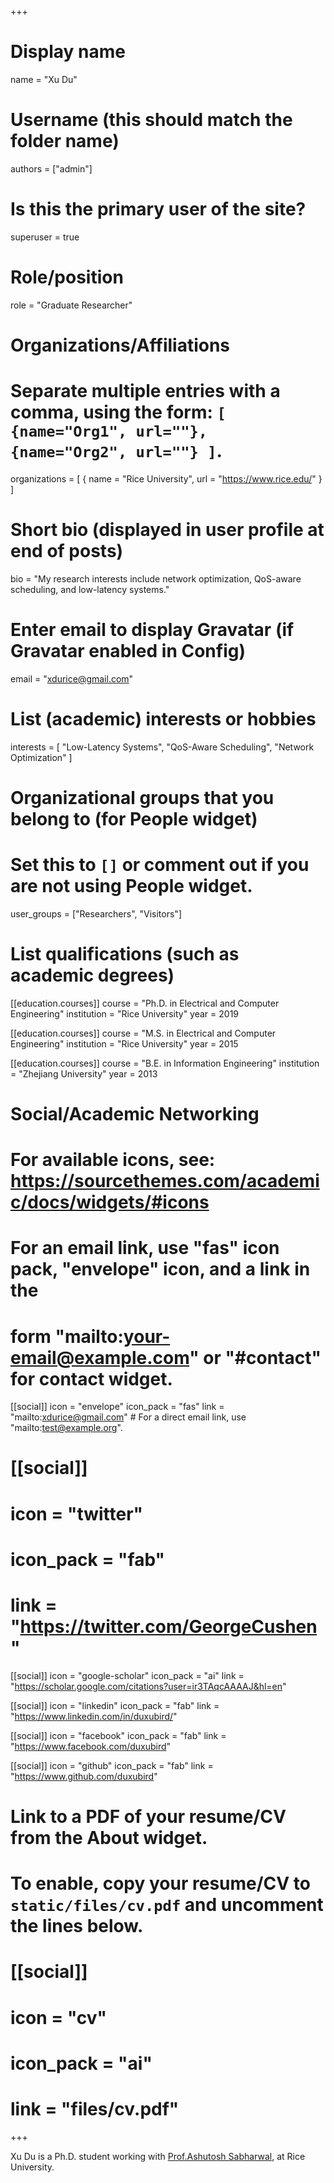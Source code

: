 +++
# Display name
name = "Xu Du"

# Username (this should match the folder name)
authors = ["admin"]

# Is this the primary user of the site?
superuser = true

# Role/position
role = "Graduate Researcher"

# Organizations/Affiliations
#   Separate multiple entries with a comma, using the form: `[ {name="Org1", url=""}, {name="Org2", url=""} ]`.
organizations = [ { name = "Rice University", url = "https://www.rice.edu/" } ]

# Short bio (displayed in user profile at end of posts)
bio = "My research interests include network optimization, QoS-aware scheduling, and low-latency systems."

# Enter email to display Gravatar (if Gravatar enabled in Config)
email = "xdurice@gmail.com"

# List (academic) interests or hobbies
interests = [
  "Low-Latency Systems",
  "QoS-Aware Scheduling",
  "Network Optimization"
]

# Organizational groups that you belong to (for People widget)
#   Set this to `[]` or comment out if you are not using People widget.
user_groups = ["Researchers", "Visitors"]

# List qualifications (such as academic degrees)
[[education.courses]]
  course = "Ph.D. in Electrical and Computer Engineering"
  institution = "Rice University"
  year = 2019

[[education.courses]]
  course = "M.S. in Electrical and Computer Engineering"
  institution = "Rice University"
  year = 2015

[[education.courses]]
  course = "B.E. in Information Engineering"
  institution = "Zhejiang University"
  year = 2013

# Social/Academic Networking
# For available icons, see: https://sourcethemes.com/academic/docs/widgets/#icons
#   For an email link, use "fas" icon pack, "envelope" icon, and a link in the
#   form "mailto:your-email@example.com" or "#contact" for contact widget.

[[social]]
  icon = "envelope"
  icon_pack = "fas"
  link = "mailto:xdurice@gmail.com"  # For a direct email link, use "mailto:test@example.org".

# [[social]]
#   icon = "twitter"
#   icon_pack = "fab"
#   link = "https://twitter.com/GeorgeCushen"
[[social]]
  icon = "google-scholar"
  icon_pack = "ai"
  link = "https://scholar.google.com/citations?user=ir3TAqcAAAAJ&hl=en"

[[social]]
  icon = "linkedin"
  icon_pack = "fab"
  link = "https://www.linkedin.com/in/duxubird/"

[[social]]
  icon = "facebook"
  icon_pack = "fab"
  link = "https://www.facebook.com/duxubird"

[[social]]
  icon = "github"
  icon_pack = "fab"
  link = "https://www.github.com/duxubird"

# Link to a PDF of your resume/CV from the About widget.
# To enable, copy your resume/CV to `static/files/cv.pdf` and uncomment the lines below.
# [[social]]
#   icon = "cv"
#   icon_pack = "ai"
#   link = "files/cv.pdf"

+++

<!-- Nelson Bighetti is a professor of artificial intelligence at the Stanford AI Lab. His research interests include distributed robotics, mobile computing and programmable matter. He leads the Robotic Neurobiology group, which develops self-reconfiguring robots, systems of self-organizing robots, and mobile sensor networks.

Lorem ipsum dolor sit amet, consectetur adipiscing elit. Sed neque elit, tristique placerat feugiat ac, facilisis vitae arcu. Proin eget egestas augue. Praesent ut sem nec arcu pellentesque aliquet. Duis dapibus diam vel metus tempus vulputate. -->
Xu Du is a Ph.D. student working with
<a href="https://www.ece.rice.edu/~ashu/"> Prof.Ashutosh Sabharwal</a>,
at Rice University.
